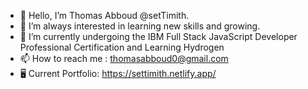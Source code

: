 - 👋 Hello, I’m Thomas Abboud @setTimith.
- 👀 I’m always interested in learning new skills and growing.
- 🌱 I’m currently undergoing the IBM Full Stack JavaScript Developer Professional Certification and Learning Hydrogen
- 📫 How to reach me : thomasabboud0@gmail.com 
- 🖥️ Current Portfolio:  https://settimith.netlify.app/
